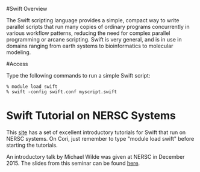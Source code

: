 #Swift Overview

The Swift scripting language provides a simple, compact way to write parallel
scripts that run many copies of ordinary programs concurrently in various
workflow patterns, reducing the need for complex parallel programming or arcane
scripting. Swift is very general, and is in use in domains ranging from earth
systems to bioinformatics to molecular modeling.

#Access

Type the following commands to run a simple Swift script:

```
% module load swift
% swift -config swift.conf myscript.swift
```

# Swift Tutorial on NERSC Systems

This [site](http://swift-lang.org/swift-tutorial/doc/tutorial.html)
has a set of excellent introductory tutorials for Swift that run on
NERSC systems. On Cori, just remember to type "module load
swift" before starting the tutorials.

An introductory talk by Michael Wilde was given at NERSC in December 2015. The
slides from this seminar can be found
[here](https://www.nersc.gov/assets/Uploads/NERSC.Swift.Overview.2015.1201.pdf).


